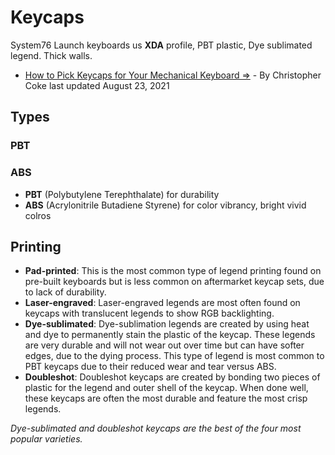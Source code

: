 # Keycaps

System76 Launch keyboards us **XDA** profile, PBT plastic, Dye sublimated legend. Thick walls.

- [How to Pick Keycaps for Your Mechanical Keyboard &rArr;](https://www.tomshardware.com/how-to/pick-keycaps-mechanical-keyboard) - By Christopher Coke
last updated August 23, 2021

## Types
### PBT
### ABS

- **PBT** (Polybutylene Terephthalate) for durability
- **ABS** (Acrylonitrile Butadiene Styrene) for color vibrancy, bright vivid colros


## Printing
- **Pad-printed**: This is the most common type of legend printing found on pre-built keyboards but is less common on aftermarket keycap sets, due to lack of durability.
- **Laser-engraved**: Laser-engraved legends are most often found on keycaps with translucent legends to show RGB backlighting.
- **Dye-sublimated**: Dye-sublimation legends are created by using heat and dye to permanently stain the plastic of the keycap. These legends are very durable and will not wear out over time but can have softer edges, due to the dying process. This type of legend is most common to PBT keycaps due to their reduced wear and tear versus ABS.
- **Doubleshot**: Doubleshot keycaps are created by bonding two pieces of plastic for the legend and outer shell of the keycap. When done well, these keycaps are often the most durable and feature the most crisp legends.

_Dye-sublimated and doubleshot keycaps are the best of the four most popular varieties._
